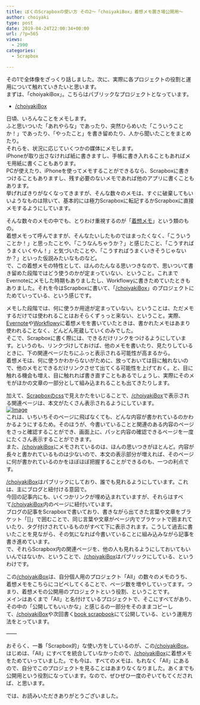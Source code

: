 ```yaml
---
title: ぼくのScrapboxの使い方 その2〜「choiyakiBox」着想メモ置き場公開用〜
author: choiyaki
type: post
date: 2019-04-24T22:00:34+00:00
url: /?p=565
views:
  - 2990
categories:
  - Scrapbox

---
```

その1で全体像をざっくり話しました。次に、実際に各プロジェクトの役割と運用について触れていきたいと思います。  
まずは、「choiyakiBox」。こちらはパブリックなプロジェクトとなっています。

  * <a href="https://scrapbox.io/choiyaki-hondana/" draggable="false">/choiyakiBox</a>

日頃、いろんなことをメモします。  
ふと思いついた「あれやらな」であったり、突然ひらめいた「こういうことか！」であったり、「やったこと」を書き留めたり、人から聞いたことをまとめたり。  
それらを、状況に応じていくつかの媒体にメモします。  
iPhoneが取り出さなければ紙に書きますし、手帳に書き入れることもあればメモ用紙に書くこともあります。  
PCが使えたり、iPhoneを使ってメモすることができるなら、Scrapboxに書きつけることもありますし、残す必要のないメモであれば他のアプリに書くこともあります。  
挙げればきりがなくなってきますが、そんな数々のメモは、すぐに破棄してもいいようなものは除いて、基本的には極力Scrapboxに転記するかScrapboxに直接メモするようにしています。

そんな数々のメモの中でも、とりわけ重視するのが「[着想メモ][1]」という類のもの。  
着想メモって呼んでますが、そんなたいしたものではまったくなく、「こういうことか！」と思ったことや、「こうなんちゃうか？」と感じたこと、「こうすればうまくいくやん！」と気づいたことや、「こうすればうまくいきそうじゃないか？」といった仮説みたいなものなど。  
で、この着想メモの特性として、ほんのたんなる思いつきなので、思いついて書き留めた段階ではどう使うのかが定まっていない、ということ。これまでEvernoteにメモした時期もありましたし、Workflowyに書きためていたときもありました。それを今はScrapboxに書いて、「[/choiyakiBox][2]」のプロジェクトにためていっている、という感じです。

メモした段階では、何に使うか用途が定まっていない。ということは、ただメモするだけでは使われることはおそらくずぅっと来ない、ということ。実際、[Evernote][3]や[Workflowy][4]に着想メモを書いていたときは、書かれたメモはあまり使われることなく、どんどん死蔵していくのみでした。  
そこで、Scrapboxに書く際には、できるだけリンクをつけるようにしています。というのも、リンクづけしておけば、他のメモを書いたり、見たりしているときに、下の関連ページたちにふっと表示される可能性が高まるから。  
着想メモは、何に使うかわからないがために、放っておいては目に触れないので、他のメモとできるだけリンクさせて出てくる可能性を上げておく。と、目に触れる機会も増え、目に触れれば書き直すこともあるでしょうし、実際にそのメモがほかの文章の一部分として組み込まれることも出てきたりします。

加えて、[Scrapboxのcss][5]で見えかたをいじることで、[/choiyakiBox][2]で表示される関連ページは、本文がたくさん表示されるようにしています。  
[![Image][6]][7]  
これは、いちいちそのページに飛ばなくても、どんな内容が書かれているのかわかるようにするため。そのほうが、今書いていることと関連のある内容のページをさっと確認することができ、画面上に、パッと内容の確認できるページを一度にたくさん表示することができます。  
また、[/choiyakiBox][2]にメモされているのは、ほんの思いつきがほとんど。内容が長々と書かれているものは少ないので、本文の表示部分が増えれば、そのページに何が書かれているのかをほぼほぼ把握することができるのも、一つの利点です。

[/choiyakiBox][2]はパブリックにしており、誰でも見れるようにしています。これは、主にブログと紐付ける意図で。  
今回の記事内にも、いくつかリンクが埋め込まれていますが、それらはすべて[/choiyakiBox][2]内のページに紐付いています。  
ブログの記事をScrapboxで書いており、書きながら出てきた言葉や文章をブラケット「[]」で囲むことで、同じ言葉や文章がページ内でブラケットで囲まれていたり、タグ付けされているものがすべて下に表示されます。こうして過去に書いたことを見ながら、その気になれば今書いていることに組み込みながら記事を書き進めています。  
で、それらScrapbox内の関連ページを、他の人も見れるようにしておいてもいいんではないか、ということで、[/choiyakiBox][2]はパブリックにしている、というわけです。

この[/choiyakiBox][2]は、自分個人用のプロジェクト「All」の数々のメモのうち、着想メモをこちらにコピペしてくることで、ページ数を増やしていってます。つまり、着想メモの公開用のプロジェクトという役割、ということです。  
メインはあくまで「All」と名付けているプロジェクトで、そこにすべてがあり、その中の「公開してもいいかな」と感じるの一部分をそのままコピーして、[/choiyakiBox][2]や次回書く[book scrapbook][2]にて公開している、という運用方法をとっています。

——

おそらく、一番「Scrapbox的」な使い方をしているのが、この[/choiyakiBox][2]。  
はじめは、「All」にすべてを統合していなかったので、[/choiyakiBox][2]に着想メモをためていっていました。でも今は、すべてのメモは、もれなく「All」にあるので、自分でこのプロジェクトを見ることはあまりなくなりました。あくまでも公開用という役割になっています。なので、ぜひぜひ一度のぞいてもてくだされば、と思います。

では、お読みいただきありがとうございました。

 [1]: https://scrapbox.io/choiyaki-hondana/%E7%9D%80%E6%83%B3%E3%83%A1%E3%83%A2
 [2]: https://scrapbox.io/choiyaki-hondana/
 [3]: https://scrapbox.io/choiyaki-hondana/Evernote
 [4]: https://scrapbox.io/choiyaki-hondana/Workflowy
 [5]: https://scrapbox.io/choiyaki-hondana/Scrapbox%E3%81%AEcss
 [6]: https://gyazo.com/88edc19153b2b33ecf01262bdfcb13c4/thumb/1000
 [7]: https://gyazo.com/88edc19153b2b33ecf01262bdfcb13c4